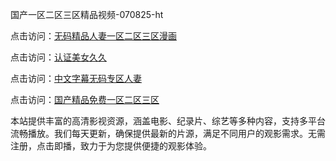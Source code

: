 国产一区二区三区精品视频-070825-ht

点击访问：<a href="https://heiliaoga6s9v.pages.dev">无码精品人妻一区二区三区漫画</a>

点击访问：<a href="https://heiliaoow5kzm.pages.dev">认证美女久久</a>

点击访问：<a href="https://heiliao2dmwwy.pages.dev">中文字幕无码专区人妻</a>

点击访问：<a href="https://heiliaoll4qsx.pages.dev">国产精品免费一区二区三区</a>

本站提供丰富的高清影视资源，涵盖电影、纪录片、综艺等多种内容，支持多平台流畅播放。我们每天更新，确保提供最新的片源，满足不同用户的观影需求。无需注册，点击即播，致力于为您提供便捷的观影体验。

<span style="display:none;">[Canonical link](https://github.com/phuong20250708/phuong15 ）</span>
